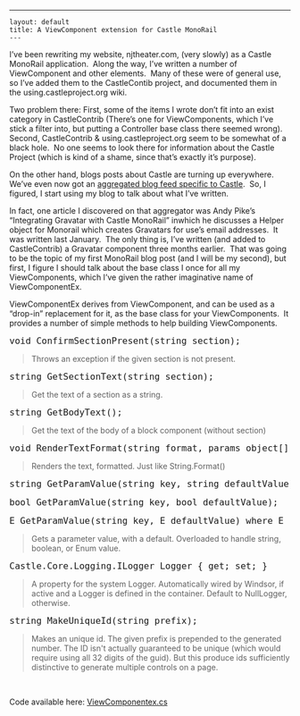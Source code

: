   ---
    layout: default
    title: A ViewComponent extension for Castle MonoRail
    ---

  <p>I’ve been rewriting my website, njtheater.com, (very slowly) as a Castle MonoRail application.  Along the way, I’ve written a number of ViewComponent and other elements.  Many of these were of general use, so I’ve added them to the CastleContib project, and documented them in the using.castleproject.org wiki.</p>  <p>Two problem there: First, some of the items I wrote don’t fit into an exist category in CastleContrib (There’s one for ViewComponents, which I’ve stick a filter into, but putting a Controller base class there seemed wrong).  Second, CastleContrib &amp; using.castleproject.org seem to be somewhat of a black hole.  No one seems to look there for information about the Castle Project (which is kind of a shame, since that’s exactly it’s purpose).  </p>  <p>On the other hand, blogs posts about Castle are turning up everywhere.  We’ve even now got an <a href="http://pipes.yahoo.com/pipes/pipe.run?_id=bGjr2c1s3hGi5qx20EypaA&amp;_render=rss&amp;limit=200" target="_blank">aggregated blog feed specific to Castle</a>.  So, I figured, I start using my blog to talk about what I’ve written.</p>  <p>In fact, one article I discovered on that aggregator was Andy Pike’s “Integrating Gravatar with Castle MonoRail” inwhich he discusses a Helper object for Monorail which creates Gravatars for use’s email addresses.  It was written last January.  The only thing is, I’ve written (and added to CastleContrib) a Gravatar component three months earlier.  That was going to be the topic of my first MonoRail blog post (and I will be my second), but first, I figure I should talk about the base class I once for all my ViewComponents, which I’ve given the rather imaginative name of ViewComponentEx.</p>  <p>ViewComponentEx derives from ViewComponent, and can be used as a “drop-in” replacement for it, as the base class for your ViewComponents.  It provides a number of simple methods to help building ViewComponents.</p>  <pre class="c#"><font size="4">void ConfirmSectionPresent(string section);</font></pre>

<blockquote>
  <p>Throws an exception if the given section is not present. </p>
</blockquote>

<pre class="c#"><font size="4">string GetSectionText(string section);</font></pre>

<blockquote>
  <p>Get the text of a section as a string.</p>
</blockquote>

<pre class="c#"><font size="4">string GetBodyText();</font></pre>

<blockquote>
  <p>Get the text of the body of a block component (without section)</p>
</blockquote>

<pre class="c#"><font size="4">void RenderTextFormat(string format, params object[] args);</font></pre>

<blockquote>
  <p>Renders the text, formatted. Just like String.Format() </p>
</blockquote>

<pre class="c#"><font size="4">string GetParamValue(string key, string defaultValue);</font></pre>

<pre class="c#"><font size="4">bool GetParamValue(string key, bool defaultValue);</font></pre>

<pre class="c#"><font size="4">E GetParamValue(string key, E defaultValue) where E : struct;</font></pre>

<blockquote>
  <p>Gets a parameter value, with a default. Overloaded to handle string, boolean, or Enum value. </p>
</blockquote>

<pre class="c#"><font size="4">Castle.Core.Logging.ILogger Logger { get; set; }</font></pre>

<blockquote>
  <p>A property for the system Logger. Automatically wired by Windsor, if active and a Logger is defined in the container. Default to NullLogger, otherwise.</p>
</blockquote>

<pre class="c#"><font size="4">string MakeUniqueId(string prefix);</font></pre>

<blockquote>
  <p>Makes an unique id. The given prefix is prepended to the generated number. The ID isn't actually guaranteed to be unique (which would require using all 32 digits of the guid). But this produce ids sufficiently distinctive to generate multiple controls on a page.</p>
</blockquote>

<p> </p>

<p>Code available here: <a href="http://honestillusion.com/files/folders/castle/entry7880.aspx" target="_blank">ViewComponentex.cs</a></p>